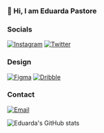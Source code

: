 ### 👋 Hi, I am Eduarda Pastore

### Socials
[![Instagram](    https://img.shields.io/badge/Instagram-870BD3?style=for-the-badge&logo=instagram&logoColor=white)](https://www.instagram.com/eduardadsg_/) 
[![Twitter](    https://img.shields.io/badge/Twitter-870BD3?style=for-the-badge&logo=twitter&logoColor=white)](https://x.com/eduardadsgs?t=ZjlEvtsccemgtWvwOhzvKA&s=09)


### Design


[![Figma](    https://img.shields.io/badge/Figma-870BD3?style=for-the-badge&logo=figma&logoColor=white)](https://www.figma.com/@eduardadsg)
[![Dribble](https://img.shields.io/badge/Dribbble-870BD3?style=for-the-badge&logo=dribbble&logoColor=white)](https://dribbble.com/edurdadsg)

### Contact

[![Email](https://img.shields.io/badge/Gmail-870BD3?style=for-the-badge&logo=gmail&logoColor=white)](mailto:mepastore18@gmail.com)

![Eduarda's GitHub stats](https://github-readme-stats.vercel.app/api?username=eduardapastore&theme=midnight-purple&show_icons=true)
